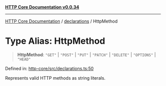 [**HTTP Core Documentation v0.0.34**](../../README.md)

***

[HTTP Core Documentation](../../modules.md) / [declarations](../README.md) / HttpMethod

# Type Alias: HttpMethod

> **HttpMethod**: `"GET"` \| `"POST"` \| `"PUT"` \| `"PATCH"` \| `"DELETE"` \| `"OPTIONS"` \| `"HEAD"`

Defined in: [http-core/src/declarations.ts:50](https://github.com/stonemjs/http-core/blob/eaa01dbfed8a1d56fab239821e27802dd54ab017/src/declarations.ts#L50)

Represents valid HTTP methods as string literals.
